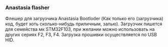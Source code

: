 ### Anastasia flasher ###

Флешер для загрузчика Anastasia Bootloder (Как только его (загрузчика) код, будет хоть сколько-нибудь приличным, залью).
Загрузчик пишется для семейства мк STM32F103, при желании можно использовать на других сериях F2, F3, F4. Загрузка прошивки осуществляется по USB HID.